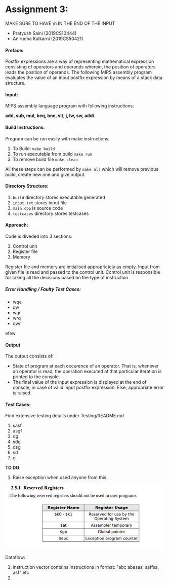 # Assignment 3:

MAKE SURE TO HAVE \n IN THE END OF THE INPUT

- Pratyush Saini (2019CS10444)
- Anirudha Kulkarni (2019CS50421)

#### Preface:

Postfix expressions are a way of representing mathematical expression consisting of operators and operands wherein, the position of operators leads the position of operands. The following MIPS assembly program evaluates the value of an input postfix expression by means of a stack data structure.

#### Input:

MIPS assembly language program with following instructions:

**add, sub, mul, beq, bne, slt, j, lw, sw, addi**

#### Build Instructions:

Program can be run easily with make instructions:

1. To Build: `make build`
2. To run executable from build `make run`
3. To remove build file `make clean`

All these steps can be performed by `make all` which will remove previous build, create new one and give output.

#### Directory Structure:

1. `build` directory stores executable generated
2. `input.txt` stores input file
3. `main.cpp` is source code
4. `testcases` directory stores testcases

#### Approach:

Code is diveded into 3 sections:

1. Control unit
2. Register file
3. Memory

Register file and memory are initialised appropriately as empty. Input from given file is read and passed to the control unit. Control unit is responsible for taking all the decisions based on the type of instruction

##### Error Handling / Faulty Test Cases:

- wqe
- qw
- wqr
- wrq
- qwr

efew

#### Output

The output consists of:

- State of program at each occurence of an operator. That is, whenever an operator is read, the operation executed at that particular iteration is printed to the console.
- The final value of the input expression is displayed at the end of console, in case of valid input postfix expression. Else, appropriate error is raised.

#### Test Cases:

Find extensive testing details under Testing/README.md

1. sasf
2. asgf
3. dg
4. sdg
5. dsg
6. sd
7. g

**TO DO**:

1. Raise exception when used anyone from this

![](image/README/1615552249219.png)

Dataflow:

1. instruction vector contains instructions in format: "abc abasas, saffsa, asf" etc
2.
